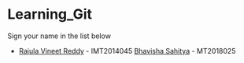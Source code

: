 # Learning_Git

Sign your name in the list below


- [Rajula Vineet Reddy](http://github.com/rajula96reddy/) - IMT2014045
  [Bhavisha Sahitya](https://github.com/Bhavisha-Sahitya/) - MT2018025

